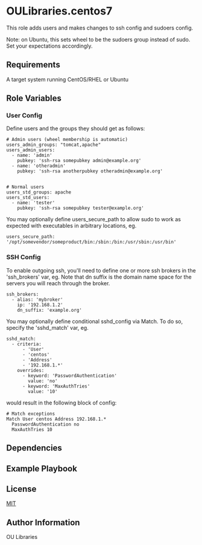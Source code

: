 OULibraries.centos7
=========

This role adds users and makes changes to ssh config and sudoers config.

Note: on Ubuntu, this sets wheel to be the sudoers group instead of sudo. Set your expectations accordingly.

Requirements
------------

A target system running CentOS/RHEL or Ubuntu 

Role Variables
--------------

### User Config


Define users and the groups they should get as follows:

```
# Admin users (wheel membership is automatic)
users_admin_groups: "tomcat,apache"
users_admin_users:
  - name: 'admin'
    pubkey: 'ssh-rsa somepubkey admin@example.org'
  - name: 'otheradmin'
    pubkey: 'ssh-rsa anotherpubkey otheradmin@example.org'


# Normal users 
users_std_groups: apache
users_std_users:
  - name: 'tester'
    pubkey: 'ssh-rsa somepubkey tester@example.org'
```

You may optionally define users_secure_path to allow sudo to work as expected with executables in arbitrary locations, eg.

```
users_secure_path: '/opt/somevendor/someproduct/bin:/sbin:/bin:/usr/sbin:/usr/bin'
```

### SSH Config

To enable outgoing ssh, you'll need to define one or more ssh brokers in the 'ssh_brokers' var, eg.
Note that dn suffix is the domain name space for the servers you will reach through the broker.

```
ssh_brokers:
  - alias: 'mybroker'
    ip: '192.168.1.2'
    dn_suffix: 'example.org'
```

You may optionally define conditional sshd_config via Match. To do so, specify the 'sshd_match' var, eg.

```
sshd_match:
  - criteria:
      - 'User'
      - 'centos'
      - 'Address'
      - '192.168.1.*'
    overrides:
      - keyword: 'PasswordAuthentication'
        value: 'no'
      - keyword: 'MaxAuthTries'
        value: '10'
```

would result in the following block of config:

```
# Match exceptions
Match User centos Address 192.168.1.*
  PasswordAuthentication no
  MaxAuthTries 10
```


Dependencies
------------

Example Playbook
----------------

License
-------

[MIT](https://github.com/OULibraries/ansible-role-users/blob/master/LICENSE)

Author Information
------------------

OU Libraries

